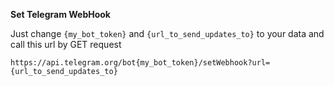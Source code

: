 **Set Telegram WebHook**

Just change `{my_bot_token}` and `{url_to_send_updates_to}` to your data and call this url by GET request

`https://api.telegram.org/bot{my_bot_token}/setWebhook?url={url_to_send_updates_to}`